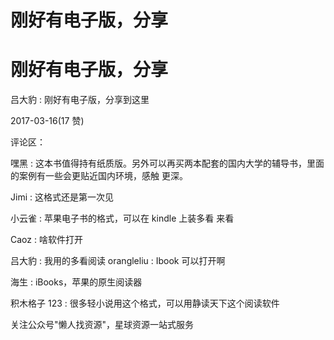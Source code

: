 # 刚好有电子版，分享

# 刚好有电子版，分享

吕大豹 : 刚好有电子版，分享到这里

2017-03-16(17 赞)

评论区：

嘿黑 : 这本书值得持有纸质版。另外可以再买两本配套的国内大学的辅导书，里面的案例有一些会更贴近国内环境，感触 更深。

Jimi : 这格式还是第一次见

小云雀 : 苹果电子书的格式，可以在 kindle 上装多看 来看

Caoz : 啥软件打开

吕大豹 : 我用的多看阅读 orangleliu : Ibook 可以打开啊

海生 : iBooks，苹果的原生阅读器

积木格子 123 : 很多轻小说用这个格式，可以用静读天下这个阅读软件

关注公众号"懒人找资源"，星球资源一站式服务